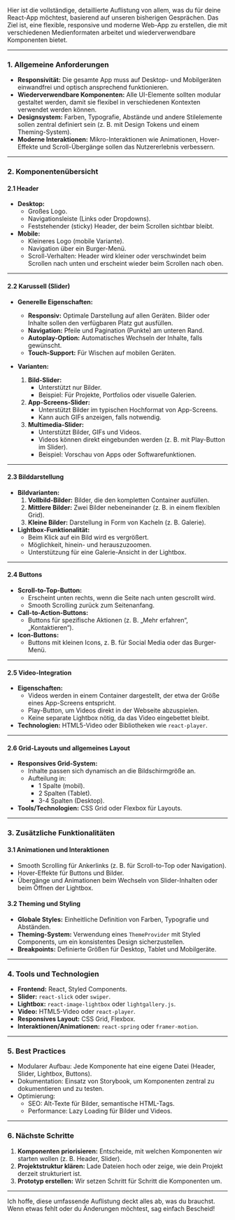 Hier ist die vollständige, detaillierte Auflistung von allem, was du für deine React-App möchtest, basierend auf unseren bisherigen Gesprächen. Das Ziel ist, eine flexible, responsive und moderne Web-App zu erstellen, die mit verschiedenen Medienformaten arbeitet und wiederverwendbare Komponenten bietet.

---

### **1. Allgemeine Anforderungen**
- **Responsivität:** Die gesamte App muss auf Desktop- und Mobilgeräten einwandfrei und optisch ansprechend funktionieren.
- **Wiederverwendbare Komponenten:** Alle UI-Elemente sollten modular gestaltet werden, damit sie flexibel in verschiedenen Kontexten verwendet werden können.
- **Designsystem:** Farben, Typografie, Abstände und andere Stilelemente sollen zentral definiert sein (z. B. mit Design Tokens und einem Theming-System).
- **Moderne Interaktionen:** Mikro-Interaktionen wie Animationen, Hover-Effekte und Scroll-Übergänge sollen das Nutzererlebnis verbessern.

---

### **2. Komponentenübersicht**

#### **2.1 Header**
- **Desktop:**
  - Großes Logo.
  - Navigationsleiste (Links oder Dropdowns).
  - Feststehender (sticky) Header, der beim Scrollen sichtbar bleibt.
- **Mobile:**
  - Kleineres Logo (mobile Variante).
  - Navigation über ein Burger-Menü.
  - Scroll-Verhalten: Header wird kleiner oder verschwindet beim Scrollen nach unten und erscheint wieder beim Scrollen nach oben.

---

#### **2.2 Karussell (Slider)**
- **Generelle Eigenschaften:**
  - **Responsiv:** Optimale Darstellung auf allen Geräten. Bilder oder Inhalte sollen den verfügbaren Platz gut ausfüllen.
  - **Navigation:** Pfeile und Pagination (Punkte) am unteren Rand.
  - **Autoplay-Option:** Automatisches Wechseln der Inhalte, falls gewünscht.
  - **Touch-Support:** Für Wischen auf mobilen Geräten.

- **Varianten:**
  1. **Bild-Slider:**
     - Unterstützt nur Bilder.
     - Beispiel: Für Projekte, Portfolios oder visuelle Galerien.
  2. **App-Screens-Slider:**
     - Unterstützt Bilder im typischen Hochformat von App-Screens.
     - Kann auch GIFs anzeigen, falls notwendig.
  3. **Multimedia-Slider:**
     - Unterstützt Bilder, GIFs und Videos.
     - Videos können direkt eingebunden werden (z. B. mit Play-Button im Slider).
     - Beispiel: Vorschau von Apps oder Softwarefunktionen.

---

#### **2.3 Bilddarstellung**
- **Bildvarianten:**
  1. **Vollbild-Bilder:** Bilder, die den kompletten Container ausfüllen.
  2. **Mittlere Bilder:** Zwei Bilder nebeneinander (z. B. in einem flexiblen Grid).
  3. **Kleine Bilder:** Darstellung in Form von Kacheln (z. B. Galerie).
- **Lightbox-Funktionalität:**
  - Beim Klick auf ein Bild wird es vergrößert.
  - Möglichkeit, hinein- und herauszuzoomen.
  - Unterstützung für eine Galerie-Ansicht in der Lightbox.

---

#### **2.4 Buttons**
- **Scroll-to-Top-Button:**
  - Erscheint unten rechts, wenn die Seite nach unten gescrollt wird.
  - Smooth Scrolling zurück zum Seitenanfang.
- **Call-to-Action-Buttons:**
  - Buttons für spezifische Aktionen (z. B. „Mehr erfahren“, „Kontaktieren“).
- **Icon-Buttons:**
  - Buttons mit kleinen Icons, z. B. für Social Media oder das Burger-Menü.

---

#### **2.5 Video-Integration**
- **Eigenschaften:**
  - Videos werden in einem Container dargestellt, der etwa der Größe eines App-Screens entspricht.
  - Play-Button, um Videos direkt in der Webseite abzuspielen.
  - Keine separate Lightbox nötig, da das Video eingebettet bleibt.
- **Technologien:** HTML5-Video oder Bibliotheken wie `react-player`.

---

#### **2.6 Grid-Layouts und allgemeines Layout**
- **Responsives Grid-System:**
  - Inhalte passen sich dynamisch an die Bildschirmgröße an.
  - Aufteilung in:
    - 1 Spalte (mobil).
    - 2 Spalten (Tablet).
    - 3-4 Spalten (Desktop).
- **Tools/Technologien:** CSS Grid oder Flexbox für Layouts.

---

### **3. Zusätzliche Funktionalitäten**

#### **3.1 Animationen und Interaktionen**
- Smooth Scrolling für Ankerlinks (z. B. für Scroll-to-Top oder Navigation).
- Hover-Effekte für Buttons und Bilder.
- Übergänge und Animationen beim Wechseln von Slider-Inhalten oder beim Öffnen der Lightbox.

#### **3.2 Theming und Styling**
- **Globale Styles:** Einheitliche Definition von Farben, Typografie und Abständen.
- **Theming-System:** Verwendung eines `ThemeProvider` mit Styled Components, um ein konsistentes Design sicherzustellen.
- **Breakpoints:** Definierte Größen für Desktop, Tablet und Mobilgeräte.

---

### **4. Tools und Technologien**
- **Frontend:** React, Styled Components.
- **Slider:** `react-slick` oder `swiper`.
- **Lightbox:** `react-image-lightbox` oder `lightgallery.js`.
- **Video:** HTML5-Video oder `react-player`.
- **Responsives Layout:** CSS Grid, Flexbox.
- **Interaktionen/Animationen:** `react-spring` oder `framer-motion`.

---

### **5. Best Practices**
- Modularer Aufbau: Jede Komponente hat eine eigene Datei (Header, Slider, Lightbox, Buttons).
- Dokumentation: Einsatz von Storybook, um Komponenten zentral zu dokumentieren und zu testen.
- Optimierung:
  - SEO: Alt-Texte für Bilder, semantische HTML-Tags.
  - Performance: Lazy Loading für Bilder und Videos.

---

### **6. Nächste Schritte**
1. **Komponenten priorisieren:** Entscheide, mit welchen Komponenten wir starten wollen (z. B. Header, Slider).
2. **Projektstruktur klären:** Lade Dateien hoch oder zeige, wie dein Projekt derzeit strukturiert ist.
3. **Prototyp erstellen:** Wir setzen Schritt für Schritt die Komponenten um.

---

Ich hoffe, diese umfassende Auflistung deckt alles ab, was du brauchst. Wenn etwas fehlt oder du Änderungen möchtest, sag einfach Bescheid!